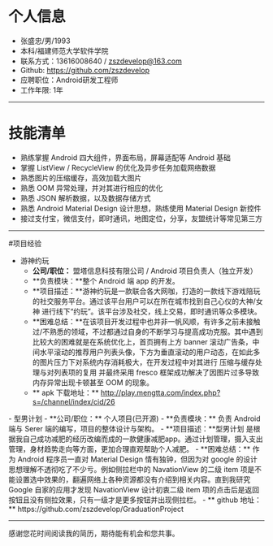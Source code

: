 # 个人信息

 - 张盛忠/男/1993
 - 本科/福建师范大学软件学院
 - 联系方式：13616008640 / zszdevelop@163.com
 - Github: https://github.com/zszdevelop
 - 应聘职位：Android研发工程师 
 - 工作年限: 1年

 ---
 
# 技能清单
- 熟练掌握 Android 四大组件，界面布局，屏幕适配等 Android 基础
- 掌握 ListView / RecycleView 的优化及异步任务加载网络数据
- 熟悉图片的压缩缓存，高效加载大图片
- 熟悉 OOM 异常处理，并对其进行相应的优化
- 熟悉 JSON 解析数据，以及数据存储方式
- 熟悉 Android Material Design 设计思想，熟练使用 Material Design 新控件
- 接过支付宝，微信支付，即时通讯，地图定位，分享，友盟统计等常见第三方

---
#项目经验

- 游神约玩
  - **公司/职位：**  盟塔信息科技有限公司 / Android 项目负责人（独立开发）
  - **负责模块：**整个 Android 端 app 的开发。
  - **项目描述：**游神约玩是一款联合各大网咖，打造的一款线下游戏陪玩的社交服务平台。通过该平台用户可以在所在城市找到自己心仪的大神/女神 进行线下“约玩”。该平台涉及社交，线上交易，即时通讯等众多模块。
  - **困难总结：**在该项目开发过程中也并非一帆风顺，有许多之前未接触过/不熟悉的领域，不过都通过自身的不断学习与提高成功克服。其中遇到比较大的困难就是在系统优化上，首页拥有上方 banner 滚动广告条，中间水平滚动的推荐用户列表头像，下方为垂直滚动的用户动态，在如此多的图片压力下对系统内存消耗极大，在开发过程中对其进行 压缩与缓存处理与对列表项的复用 并最终采用 fresco 框架成功解决了因图片过多导致内存异常出现卡顿甚至 OOM 的现象。
  - ** apk 下载地址：** http://play.mengtta.com/index.php?s=/channel/index/cid/26
 <p>  
- 型男计划 	
  - **公司/职位：** 个人项目(已开源)
  - **负责模块：** 负责 Android 端与 Serer 端的编写，项目的整体设计与架构。
  - **项目描述：**型男计划  是根据我自己成功减肥的经历改编而成的一款健康减肥app。通过计划管理，摄入支出管理，身材趋势走向等方面，更加合理直观帮助个人减肥。
  - **困难总结：** 作为 Android 程序员一直对 Material Design 情有独钟，但因为对 google 的设计思想理解不透彻吃了不少亏。例如侧拉栏中的 NavationView 的二级 item 项是不能设置选中效果的，翻遍网络上各种资源都没有介绍到相关内容。直到我研究 Google 自家的应用才发现 NavationView 设计初衷二级 item 项的点击后是返回按钮且没有侧拉效果，只有一级才是更多按钮并出现侧拉栏。
  - ** github 地址：**  https://github.com/zszdevelop/GraduationProject
  
---
感谢您花时间阅读我的简历，期待能有机会和您共事。